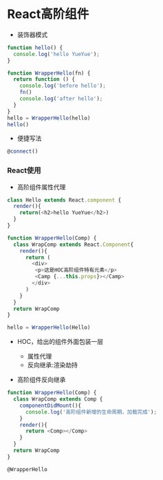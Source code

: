 # React高阶组件

* 装饰器模式

```js
function hello() {
  console.log('hello YueYue');
}

function WrapperHello(fn) {
  return function () {
    console.log('before hello');
    fn()
    console.log('after hello');
  }
}
hello = WrapperHello(hello)
hello()
```

* 便捷写法

```js
@connect()
```

### React使用

* 高阶组件属性代理

```js
class Hello extends React.component {
  render(){
    return(<h2>hello YueYue</h2>)
  }
}

function WrapperHello(Comp) {
  class WrapComp extends React.Component{
    render(){
      return (
        <div>
         <p>这是HOC高阶组件特有元素</p>
         <Camp {...this.props}></Camp>
        </div>
      )
    }
  }
  return WrapComp
}

hello = WrapperHello(Hello)
```

* HOC，给出的组件外面包装一层

  * 属性代理
  * 反向继承:渲染劫持

* 高阶组件反向继承

```js
function WrapperHello(Comp) {
  class WrapComp extends Comp {
    componentDidMount(){
      console.log('高阶组件新增的生命周期，加载完成');
    }
    render(){
      return <Comp></Comp>
    }
  }
  return WrapComp
}

@WrapperHello
```



